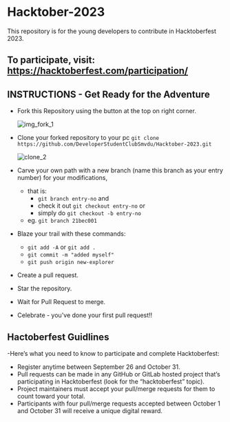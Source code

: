 # Hacktober-2023
This repository is for the young developers to contribute in Hacktoberfest 2023.

## To participate, visit: https://hacktoberfest.com/participation/


## INSTRUCTIONS - Get Ready for the Adventure 

- Fork this Repository using the button at the top on right corner.

  ![img_fork_1](https://github.com/DeveloperStudentClubSmvdu/Hacktober-2023/blob/main/sc/2.png)

- Clone your forked repository to your pc `git clone https://github.com/DeveloperStudentClubSmvdu/Hacktober-2023.git`

  ![clone_2](https://github.com/DeveloperStudentClubSmvdu/Hacktober-2023/blob/main/sc/1.png)

- Carve your own path with a new branch (name this branch as your entry number) for your modifications,
  - that is:
    - `git branch entry-no` and
    - check it out `git checkout entry-no` or
    - simply do `git checkout -b entry-no `
  - eg. `git branch 21bec001`

- Blaze your trail with these commands:
  - `git add -A` or `git add .`
  - `git commit -m "added myself"`
  - `git push origin new-explorer`

- Create a pull request.

- Star the repository.

- Wait for Pull Request to merge.

- Celebrate - you've done your first pull request!!


## Hactoberfest Guidlines
-Here’s what you need to know to participate and complete Hacktoberfest:

- Register anytime between September 26 and October 31.
- Pull requests can be made in any GitHub or GitLab hosted project that’s participating in Hacktoberfest (look for the “hacktoberfest” topic).
- Project maintainers must accept your pull/merge requests for them to count toward your total.
- Participants with four pull/merge requests accepted between October 1 and October 31 will receive a unique digital reward.


